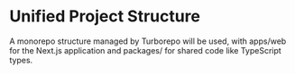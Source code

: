 # Unified Project Structure

A monorepo structure managed by Turborepo will be used, with apps/web for the Next.js application and packages/ for shared code like TypeScript types.
